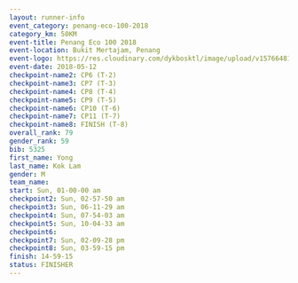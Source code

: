 ```yaml
--- 
layout: runner-info 
event_category: penang-eco-100-2018 
category_km: 50KM 
event-title: Penang Eco 100 2018 
event-location: Bukit Mertajam, Penang 
event-logo: https://res.cloudinary.com/dykbosktl/image/upload/v1576648106/Logo/Logo_lovxhg.jpg 
event-date: 2018-05-12 
checkpoint-name2: CP6 (T-2) 
checkpoint-name3: CP7 (T-3) 
checkpoint-name4: CP8 (T-4) 
checkpoint-name5: CP9 (T-5) 
checkpoint-name6: CP10 (T-6) 
checkpoint-name7: CP11 (T-7) 
checkpoint-name8: FINISH (T-8) 
overall_rank: 79
gender_rank: 59
bib: 5325
first_name: Yong
last_name: Kok Lam
gender: M
team_name: 
start: Sun, 01-00-00 am
checkpoint2: Sun, 02-57-50 am
checkpoint3: Sun, 06-11-29 am
checkpoint4: Sun, 07-54-03 am
checkpoint5: Sun, 10-04-33 am
checkpoint6: 
checkpoint7: Sun, 02-09-28 pm
checkpoint8: Sun, 03-59-15 pm
finish: 14-59-15
status: FINISHER
--- 
```


